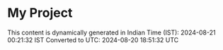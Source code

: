 # My Project

This content is dynamically generated in Indian Time (IST): 2024-08-21 00:21:32 IST
Converted to UTC: 2024-08-20 18:51:32 UTC
